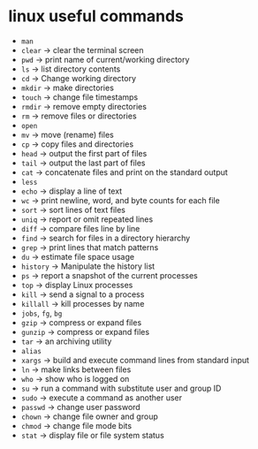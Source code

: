 # linux useful commands

- `man`
- `clear`       -> clear the terminal screen        
- `pwd`         -> print name of current/working directory
- `ls`          -> list directory contents
- `cd`          -> Change working directory
- `mkdir`       -> make directories
- `touch`       -> change file timestamps
- `rmdir`       -> remove empty directories
- `rm`          -> remove files or directories
- `open`      
- `mv`          -> move (rename) files
- `cp`          -> copy files and directories
- `head`        -> output the first part of files
- `tail`        -> output the last part of files
- `cat`         -> concatenate files and print on the standard output
- `less`        
- `echo`        -> display a line of text
- `wc`          -> print newline, word, and byte counts for each file
- `sort`        -> sort lines of text files
- `uniq`        -> report or omit repeated lines
- `diff`        -> compare files line by line
- `find`        -> search for files in a directory hierarchy
- `grep`        -> print lines that match patterns
- `du`          -> estimate file space usage
- `history`     -> Manipulate the history list
- `ps`          -> report a snapshot of the current processes
- `top`         -> display Linux processes
- `kill`        -> send a signal to a process
- `killall`     -> kill processes by name
- `jobs`, `fg`, `bg`
- `gzip`        -> compress or expand files
- `gunzip`      -> compress or expand files
- `tar`         -> an archiving utility
- `alias`
- `xargs`       -> build and execute command lines from standard input
- `ln`          -> make links between files
- `who`         -> show who is logged on
- `su`          -> run a command with substitute user and group ID
- `sudo`        -> execute a command as another user
- `passwd`      -> change user password
- `chown`       -> change file owner and group
- `chmod`       -> change file mode bits
- `stat`        -> display file or file system status
